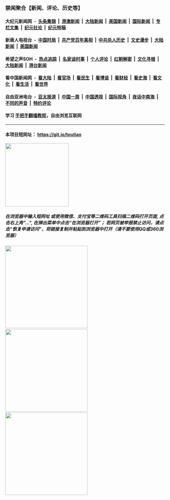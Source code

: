 ### 禁闻聚合【新闻、评论、历史等】

#### 大纪元新闻网 &nbsp;-&nbsp; [头条集锦](indexes/E头条集锦.md?t=03160931) &nbsp;|&nbsp; [港澳新闻](indexes/E港澳新闻.md?t=03160931)  &nbsp;|&nbsp; [大陆新闻](indexes/E大陆新闻.md?t=03160931) &nbsp;|&nbsp; [美国新闻](indexes/E美国新闻.md?t=03160931) &nbsp;|&nbsp; [国际新闻](indexes/E国际新闻.md?t=03160931) &nbsp;|&nbsp; [专栏文集](indexes/E专栏文集.md?t=03160931) &nbsp;|&nbsp; [纪元社论](indexes/E纪元社论.md?t=03160931) &nbsp;|&nbsp; [纪元特稿](indexes/E纪元特稿.md?t=03160931) 

#### 新唐人电视台 &nbsp;-&nbsp; [中国时局](indexes/N中国时局.md?t=03160931) &nbsp;|&nbsp; [共产党百年真相](indexes/N共产党百年真相.md?t=03160931) &nbsp;|&nbsp; [中共杀人历史](indexes/N中共杀人历史.md?t=03160931) &nbsp;|&nbsp; [文史漫步](indexes/N文史漫步.md?t=03160931) &nbsp;|&nbsp; [大陆新闻](indexes/N大陆新闻.md?t=03160931) &nbsp;|&nbsp; [美国新闻](indexes/N美国新闻.md?t=03160931)

#### 希望之声SOH &nbsp;-&nbsp; [热点追踪](indexes/H热点追踪.md?t=03160931) &nbsp;|&nbsp; [名家谈时事](indexes/H名家谈时事.md?t=03160931) &nbsp;|&nbsp; [个人评论](indexes/H个人评论.md?t=03160931)  &nbsp;|&nbsp; [红朝解密](indexes/H红朝解密.md?t=03160931) &nbsp;|&nbsp; [文化寻根](indexes/H文化寻根.md?t=03160931) &nbsp;|&nbsp; [大陆新闻](indexes/H大陆新闻.md?t=03160931) &nbsp;|&nbsp; [港台新闻](indexes/H港台新闻.md?t=03160931)

#### 看中国新闻网 &nbsp;-&nbsp; [看大陆](indexes/S看大陆.md?t=03160931) &nbsp;|&nbsp; [看官场](indexes/S看官场.md?t=03160931) &nbsp;|&nbsp; [看民生](indexes/S看民生.md?t=03160931)  &nbsp;|&nbsp; [看博谈](indexes/S看博谈.md?t=03160931) &nbsp;|&nbsp; [看财经](indexes/S看财经.md?t=03160931) &nbsp;|&nbsp; [看史海](indexes/S看史海.md?t=03160931) &nbsp;|&nbsp; [看文化](indexes/S看文化.md?t=03160931) &nbsp;|&nbsp; [看生活](indexes/S看生活.md?t=03160931) &nbsp;|&nbsp; [看世界](indexes/S看世界.md?t=03160931)

#### 自由亚洲电台 &nbsp;-&nbsp; [亚太报道](indexes/R亚太报道.md?t=03160931) &nbsp;|&nbsp; [中国一周](indexes/R中国一周.md?t=03160931) &nbsp;|&nbsp; [中国透视](indexes/R中国透视.md?t=03160931)  &nbsp;|&nbsp; [国际视角](indexes/R国际视角.md?t=03160931) &nbsp;|&nbsp; [夜话中南海](indexes/R夜话中南海.md?t=03160931) &nbsp;|&nbsp; [不同的声音](indexes/R不同的声音.md?t=03160931) &nbsp;|&nbsp; [特约评论](indexes/R特约评论.md?t=03160931)

#### 学习 [手把手翻墙教程](https://github.com/gfw-breaker/guides/wiki)，自由浏览互联网

----

#### 本项目短网址： https://git.io/toutiao
<img src="https://raw.githubusercontent.com/gfw-breaker/banned-news/master/scripts/img/qr.png" width="200px"/>  

##### 在浏览器中输入短网址 或使用微信、支付宝等二维码工具扫描二维码打开页面, 点击右上角"...", 在弹出菜单中点击“在浏览器打开”； 若网页被举报禁止访问，请点击“恢复申请访问”，将链接复制并粘贴到浏览器中打开（请不要使用QQ或360浏览器）

<img src="https://raw.githubusercontent.com/gfw-breaker/banned-news/master/scripts/img/1.png" width="260px"/> &nbsp; <img src="https://raw.githubusercontent.com/gfw-breaker/banned-news/master/scripts/img/2.png" width="260px"/> &nbsp; <img src="https://raw.githubusercontent.com/gfw-breaker/banned-news/master/scripts/img/3.png" width="260px"/>
